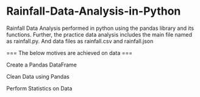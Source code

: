 # Rainfall-Data-Analysis-in-Python
Rainfall Data Analysis performed in python using the pandas library and its functions.
Further, the practice data analysis includes the main file named as rainfall.py.
And data files as rainfall.csv and rainfall.json

=== The below motives are achieved on data ===

Create a Pandas DataFrame

Clean Data using Pandas

Perform Statistics on Data
